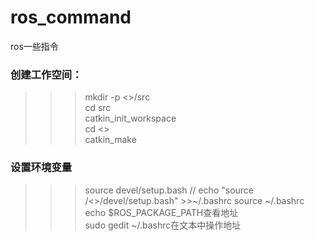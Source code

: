 # ros_command
ros一些指令
### 创建工作空间：  
>>>mkdir -p <>/src    
>>>cd src  
>>>catkin_init_workspace  
>>>cd <>   
>>>catkin_make  
### 设置环境变量
>>>source devel/setup.bash // echo "source /<>/devel/setup.bash" >>~/.bashrc 
>>>source ~/.bashrc
>>>echo $ROS_PACKAGE_PATH查看地址    
>>>sudo gedit ~/.bashrc在文本中操作地址

